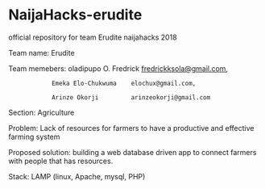 # NaijaHacks-erudite
official repository for team Erudite naijahacks 2018

Team name: Erudite

Team memebers: oladipupo O. Fredrick  fredrickksola@gmail.com,

                Emeka Elo-Chukwuma    elochux@gmail.com,
                
                Arinze Okorji         arinzeokorji@gmail.com
                
Section:        Agriculture

Problem:        Lack of resources for farmers to have a productive and effective farming system

Proposed solution:  building a web database driven app to connect farmers with people that has resources.

Stack:  LAMP (linux, Apache, mysql, PHP)


